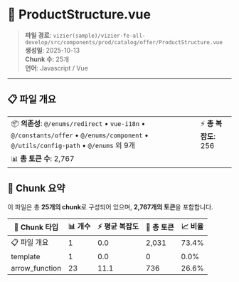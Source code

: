# 📄 ProductStructure.vue

> **파일 경로**: `vizier(sample)/vizier-fe-all-develop/src/components/prod/catalog/offer/ProductStructure.vue`  
> **생성일**: 2025-10-13  
> **Chunk 수**: 25개  
> **언어**: Javascript / Vue
---


## 📋 파일 개요

| | |
|--|--|
| 📦 **의존성**: `@/enums/redirect` • `vue-i18n` • `@/constants/offer` • `@/enums/component` • `@/utils/config-path` • `@/enums` 외 9개 | ⚡ **총 복잡도**: 256 |
| 📊 **총 토큰 수**: 2,767 |  |






## 🧩 Chunk 요약

이 파일은 총 **25개의 chunk**로 구성되어 있으며, **2,767개의 토큰**을 포함합니다.

| 🧩 Chunk 타입 | 📊 개수 | ⚡ 평균 복잡도 | 📝 총 토큰 | 📈 비율 |
|---------------|--------|-------------|----------|--------|
| 📋 파일 개요 | 1 | 0.0 | 2,031 | 73.4% |
| template | 1 | 0.0 | 0 | 0.0% |
| arrow_function | 23 | 11.1 | 736 | 26.6% |

